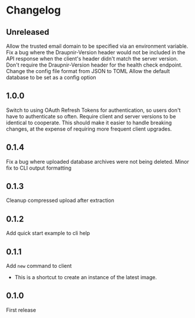 Changelog
=========

Unreleased
----------

Allow the trusted email domain to be specified via an environment variable.
Fix a bug where the Draupnir-Version header would not be included in the API
response when the client's header didn't match the server version.
Don't require the Draupnir-Version header for the health check endpoint.
Change the config file format from JSON to TOML
Allow the default database to be set as a config option

1.0.0
-----

Switch to using OAuth Refresh Tokens for authentication, so users don't have to
authenticate so often.
Require client and server versions to be identical to cooperate. This should
make it easier to handle breaking changes, at the expense of requiring more
frequent client upgrades.

0.1.4
-----

Fix a bug where uploaded database archives were not being deleted.
Minor fix to CLI output formatting

0.1.3
-----

Cleanup compressed upload after extraction

0.1.2
-----

Add quick start example to cli help

0.1.1
-----

Add `new` command to client
- This is a shortcut to create an instance of the latest image.

0.1.0
-----

First release
